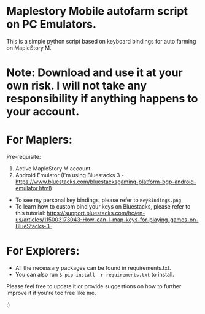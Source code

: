 # Maplestory Mobile autofarm script on PC Emulators. 
This is a simple python script based on keyboard bindings for auto farming on MapleStory M.

# Note: Download and use it at your own risk. I will not take any responsibility if anything happens to your account. #

# For Maplers: 
Pre-requisite:
  1. Active MapleStory M account.
  2. Android Emulator (I'm using Bluestacks 3 - https://www.bluestacks.com/bluestacksgaming-platform-bgp-android-emulator.html)
 
- To see my personal key bindings, please refer to ```KeyBindings.png```
- To learn how to custom bind your keys on Bluestacks, please refer to this tutorial: 
    https://support.bluestacks.com/hc/en-us/articles/115003173043-How-can-I-map-keys-for-playing-games-on-BlueStacks-3-


# For Explorers: 
- All the necessary packages can be found in requirements.txt. 
- You can also run ```$ pip install -r requirements.txt``` to install.

Please feel free to update it or provide suggestions on how to further improve it if you're too free like me. 

:)
